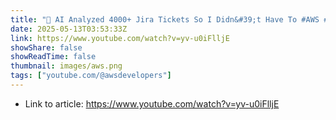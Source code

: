 ```yaml
---
title: "🤖 AI Analyzed 4000+ Jira Tickets So I Didn&#39;t Have To #AWS #DevTools"
date: 2025-05-13T03:53:33Z
link: https://www.youtube.com/watch?v=yv-u0iFlljE
showShare: false
showReadTime: false
thumbnail: images/aws.png
tags: ["youtube.com/@awsdevelopers"]
---
```



- Link to article: https://www.youtube.com/watch?v=yv-u0iFlljE
